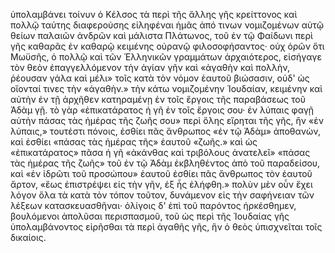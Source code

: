 
ὑπολαμβάνει τοίνυν ὁ Κέλσος τὰ περὶ τῆς ἄλλης γῆς κρείττονος καὶ πολλῷ ταύτης διαφερούσης εἰληφέναι ἡμᾶς ἀπό τινων νομιζομένων αὐτῷ θείων παλαιῶν ἀνδρῶν καὶ μάλιστα Πλάτωνος, τοῦ ἐν τῷ Φαίδωνι περὶ γῆς καθαρᾶς ἐν καθαρῷ κειμένης οὐρανῷ φιλοσοφήσαντος· οὐχ ὁρῶν ὅτι Μωϋσῆς, ὁ πολλῷ καὶ τῶν Ἑλληνικῶν γραμμάτων ἀρχαιότερος, εἰσήγαγε τὸν θεὸν ἐπαγγελλόμενον τὴν ἁγίαν γῆν καὶ «ἀγαθὴν καὶ πολλὴν, ῥέουσαν γάλα καὶ μέλι» τοῖς κατὰ τὸν νόμον ἑαυτοῦ βιώσασιν, οὐδ' ὡς οἴονταί τινες τὴν «ἀγαθὴν.» τὴν κάτω νομιζομένην Ἰουδαίαν, κειμένην καὶ αὐτὴν ἐν τῇ ἀρχῆθεν κατηραμένῃ ἐν τοῖς ἔργοις τῆς παραβάσεως τοῦ Ἀδὰμ γῇ. τὸ γὰρ «ἐπικατάρατος ἡ γῆ ἐν τοῖς ἔργοις σου· ἐν λύπαις φαγῇ αὐτὴν πάσας τὰς ἡμέρας τῆς ζωῆς σου» περὶ ὅλης εἴρηται τῆς γῆς, ἣν «ἐν λύπαις,» τουτέστι πόνοις, ἐσθίει πᾶς ἄνθρωπος «ἐν τῷ Ἀδὰμ» ἀποθανὼν, καὶ ἐσθίει «πάσας τὰς ἡμέρας τῆς» ἑαυτοῦ «ζωῆς.» καὶ ὡς «ἐπικατάρατος» πᾶσα ἡ γῆ «ἀκάνθας καὶ τριβόλους ἀνατελεῖ» «πάσας τὰς ἡμέρας τῆς ζωῆς» τοῦ ἐν τῷ Ἀδὰμ ἐκβληθέντος ἀπὸ τοῦ παραδείσου, καὶ «ἐν ἱδρῶτι τοῦ προσώπου» ἑαυτοῦ ἐσθίει πᾶς ἄνθρωπος τὸν ἑαυτοῦ ἄρτον, «ἕως ἐπιστρέψει εἰς τὴν γῆν, ἐξ ἧς ἐλήφθη.» πολὺν μὲν οὖν ἔχει λόγον ὅλα τὰ κατὰ τὸν τόπον τοῦτον, δυνάμενον εἰς τὴν σαφήνειαν τῶν λέξεων κατασκευασθῆναι· ὀλίγοις δ' ἐπὶ τοῦ παρόντος ἠρκέσθημεν, βουλόμενοι ἀπολῦσαι περισπασμοῦ, τοῦ ὡς περὶ τῆς Ἰουδαίας γῆς ὑπολαμβάνοντος εἰρῆσθαι τὰ περὶ ἀγαθῆς γῆς, ἣν ὁ θεὸς ὑπισχνεῖται τοῖς δικαίοις.